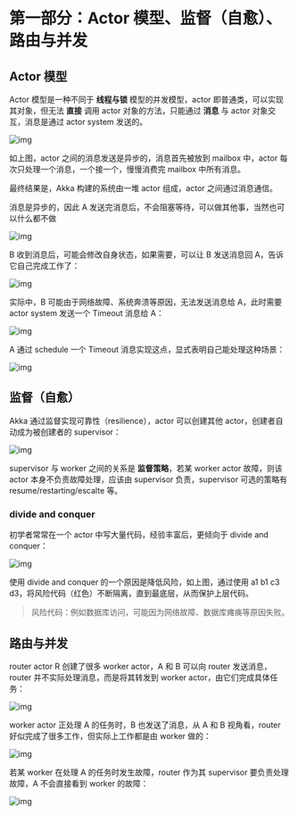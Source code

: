 # 第一部分：Actor 模型、监督（自愈）、路由与并发

## Actor 模型

Actor 模型是一种不同于 **线程与锁** 模型的并发模型，actor 即普通类，可以实现其对象，但无法 **直接** 调用 actor 对象的方法，只能通过 **消息** 与 actor 对象交互，消息是通过 actor system 发送的。

![img](../images/figure1.png)

如上图，actor 之间的消息发送是异步的，消息首先被放到 mailbox 中，actor 每次只处理一个消息，一个接一个，慢慢消费完 mailbox 中所有消息。

最终结果是，Akka 构建的系统由一堆 actor 组成，actor 之间通过消息通信。

消息是异步的，因此 A 发送完消息后，不会阻塞等待，可以做其他事，当然也可以什么都不做

![img](../images/figure2.png)

B 收到消息后，可能会修改自身状态，如果需要，可以让 B 发送消息回 A，告诉它自己完成工作了：

![img](../images/figure3.png)

实际中，B 可能由于网络故障、系统奔溃等原因，无法发送消息给 A，此时需要 actor system 发送一个 Timeout 消息给 A：

![img](../images/figure4.png)

A 通过 schedule 一个 Timeout 消息实现这点，显式表明自己能处理这种场景：

![img](../images/figure5.png)

## 监督（自愈）

Akka 通过监督实现可靠性（resilience），actor 可以创建其他 actor，创建者自动成为被创建者的 supervisor：

![img](../images/figure6.png)

supervisor 与 worker 之间的关系是 **监督策略**，若某 worker actor 故障，则该 actor 本身不负责故障处理，应该由 supervisor 负责，supervisor 可选的策略有 resume/restarting/escalte 等。

### divide and conquer

初学者常常在一个 actor 中写大量代码，经验丰富后，更倾向于 divide and conquer：

![img](../images/figure7.png)

使用 divide and conquer 的一个原因是降低风险，如上图，通过使用 a1 b1 c3 d3，将风险代码（红色）不断隔离，直到最底层，从而保护上层代码。

>风险代码：例如数据库访问，可能因为网络故障、数据库瘫痪等原因失败。

## 路由与并发

router actor R 创建了很多 worker actor，A 和 B 可以向 router 发送消息，router 并不实际处理消息，而是将其转发到 worker actor，由它们完成具体任务：

![img](../images/figure8.png)

worker actor 正处理 A 的任务时，B 也发送了消息，从 A 和 B 视角看，router 好似完成了很多工作，但实际上工作都是由 worker 做的：

![img](../images/figure9.png)

若某 worker 在处理 A 的任务时发生故障，router 作为其 supervisor 要负责处理故障，A 不会直接看到 worker 的故障：

![img](../images/figure10.png)
